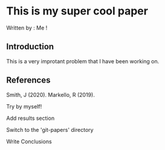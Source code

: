 
# This is my super cool paper
Written by : Me !

## Introduction

This is a very improtant problem that I have been working on.

## References

Smith, J (2020).
Markello, R (2019). 

Try by myself!

Add results section

Switch to the 'git-papers' directory

Write Conclusions

